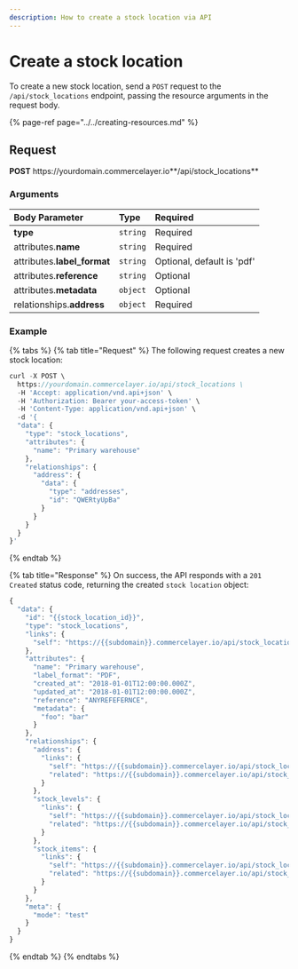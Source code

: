 ```yaml
---
description: How to create a stock location via API
---
```


# Create a stock location

To create a new stock location, send a `POST` request to the `/api/stock_locations` endpoint, passing the resource arguments in the request body.

{% page-ref page="../../creating-resources.md" %}

## Request

**POST** https://<i></i>yourdomain.commercelayer.io**/api/stock_locations**

### Arguments

| Body Parameter | Type | Required |
| :--- | :--- | :--- |
| **type** | `string` | Required |
| attributes.**name** | `string` | Required |
| attributes.**label_format** | `string` | Optional, default is 'pdf' |
| attributes.**reference** | `string` | Optional |
| attributes.**metadata** | `object` | Optional |
| relationships.**address** | `object` | Required |

### Example

{% tabs %}
{% tab title="Request" %}
The following request creates a new stock location:

```javascript
curl -X POST \
  https://yourdomain.commercelayer.io/api/stock_locations \
  -H 'Accept: application/vnd.api+json' \
  -H 'Authorization: Bearer your-access-token' \
  -H 'Content-Type: application/vnd.api+json' \
  -d '{
  "data": {
    "type": "stock_locations",
    "attributes": {
      "name": "Primary warehouse"
    },
    "relationships": {
      "address": {
        "data": {
          "type": "addresses",
          "id": "QWERtyUpBa"
        }
      }
    }
  }
}'
```
{% endtab %}

{% tab title="Response" %}
On success, the API responds with a `201 Created` status code, returning the created `stock location` object:

```javascript
{
  "data": {
    "id": "{{stock_location_id}}",
    "type": "stock_locations",
    "links": {
      "self": "https://{{subdomain}}.commercelayer.io/api/stock_locations/{{stock_location_id}}"
    },
    "attributes": {
      "name": "Primary warehouse",
      "label_format": "PDF",
      "created_at": "2018-01-01T12:00:00.000Z",
      "updated_at": "2018-01-01T12:00:00.000Z",
      "reference": "ANYREFEFERNCE",
      "metadata": {
        "foo": "bar"
      }
    },
    "relationships": {
      "address": {
        "links": {
          "self": "https://{{subdomain}}.commercelayer.io/api/stock_locations/{{stock_location_id}}/relationships/address",
          "related": "https://{{subdomain}}.commercelayer.io/api/stock_locations/{{stock_location_id}}/address"
        }
      },
      "stock_levels": {
        "links": {
          "self": "https://{{subdomain}}.commercelayer.io/api/stock_locations/{{stock_location_id}}/relationships/stock_levels",
          "related": "https://{{subdomain}}.commercelayer.io/api/stock_locations/{{stock_location_id}}/stock_levels"
        }
      },
      "stock_items": {
        "links": {
          "self": "https://{{subdomain}}.commercelayer.io/api/stock_locations/{{stock_location_id}}/relationships/stock_items",
          "related": "https://{{subdomain}}.commercelayer.io/api/stock_locations/{{stock_location_id}}/stock_items"
        }
      }
    },
    "meta": {
      "mode": "test"
    }
  }
}
```
{% endtab %}
{% endtabs %}
